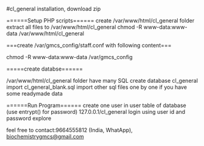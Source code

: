 #cl_general installation, 
download zip

======Setup PHP scripts======
create /var/www/html/cl_general folder
extract all files to  /var/www/html/cl_general
chmod -R www-data:www-data /var/www/html/cl_general

===create /var/gmcs_config/staff.conf with following content===
<?php
$GLOBALS['main_user']='mysql user';
$GLOBALS['main_pass']='mysql password';

$GLOBALS['email_user']='mysql email database user';
$GLOBALS['email_pass']='mysql email database pass';
$GLOBALS['email_db_server']='email database ip';
?>

chmod -R www-data:www-data /var/gmcs_config

=====create databse======

/var/www/html/cl_general folder have many SQL
create database cl_general
import cl_general_blank.sql
import other sql files one by one if you have some readymade data

======Run Program======
create one user in user table of database (use entrypt() for password)
127.0.0.1/cl_general
login using user id and password
explore

feel free to contact:9664555812 (India, WhatApp), biochemistrygmcs@gmail.com
